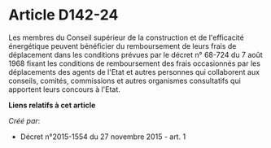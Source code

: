# Article D142-24

Les membres du Conseil supérieur de la construction et de l'efficacité énergétique peuvent bénéficier du remboursement de
leurs frais de déplacement dans les conditions prévues par le décret n° 68-724 du 7 août 1968 fixant les conditions de
remboursement des frais occasionnés par les déplacements des agents de l'Etat et autres personnes qui collaborent aux
conseils, comités, commissions et autres organismes consultatifs qui apportent leurs concours à l'Etat.

**Liens relatifs à cet article**

_Créé par_:

  - Décret n°2015-1554 du 27 novembre 2015 - art. 1
